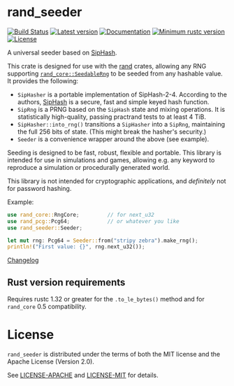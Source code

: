 # rand_seeder

[![Build Status](https://travis-ci.org/rust-random/seeder.svg)](https://travis-ci.org/rust-random/seeder)
[![Latest version](https://img.shields.io/crates/v/rand_seeder.svg)](https://crates.io/crates/rand_seeder)
[![Documentation](https://docs.rs/rand_seeder/badge.svg)](https://docs.rs/rand_seeder)
[![Minimum rustc version](https://img.shields.io/badge/rustc-1.32+-yellow.svg)](https://github.com/rust-random/seeder#rust-version-requirements)
[![License](https://img.shields.io/crates/l/rand_seeder.svg)](https://github.com/rust-random/seeder#license)

A universal seeder based on [SipHash].

This crate is designed for use with the [rand] crates, allowing any RNG
supporting [`rand_core::SeedableRng`] to be seeded from any hashable value.
It provides the following:

-   `SipHasher` is a portable implementation of SipHash-2-4. According to the
    authors, [SipHash] is a secure, fast and simple keyed hash function.
-   `SipRng` is a PRNG based on the `SipHash` state and mixing operations.
    It is statistically high-quality, passing practrand tests to at least 4 TiB.
-   `SipHasher::into_rng()` transitions a `SipHasher` into a `SipRng`, maintaining
    the full 256 bits of state. (This might break the hasher's security.)
-   `Seeder` is a convenience wrapper around the above (see example).

Seeding is designed to be fast, robust, flexible and portable. This library is
intended for use in simulations and games, allowing e.g. any keyword to
reproduce a simulation or procedurally generated world.

This library is not intended for cryptographic applications, and *definitely*
not for password hashing.

Example:

```rust
use rand_core::RngCore;         // for next_u32
use rand_pcg::Pcg64;            // or whatever you like
use rand_seeder::Seeder;

let mut rng: Pcg64 = Seeder::from("stripy zebra").make_rng();
println!("First value: {}", rng.next_u32());
```

[Changelog](CHANGELOG.md)

[SipHash]: https://en.wikipedia.org/wiki/SipHash
[rand]: https://github.com/rust-random/rand
[`rand_core::SeedableRng`]: https://rust-random.github.io/rand/rand_core/trait.SeedableRng.html

## Rust version requirements

Requires rustc 1.32 or greater for the `.to_le_bytes()` method and for
`rand_core` 0.5 compatibility.

# License

`rand_seeder` is distributed under the terms of both the MIT license and the
Apache License (Version 2.0).

See [LICENSE-APACHE](LICENSE-APACHE) and [LICENSE-MIT](LICENSE-MIT) for details.
